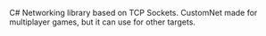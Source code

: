 C# Networking library based on TCP Sockets.
CustomNet made for multiplayer games, but it can use for other targets.
